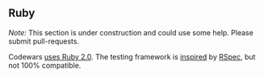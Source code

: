 Ruby
----

*Note:* This section is under construction and could use some help. Please
submit pull-requests.

Codewars [uses Ruby 2.0](http://www.codewars.com/docs/ruby-environment). 
The testing framework is [inspired](http://www.codewars.com/docs/ruby-test-reference)
by [RSpec](http://rspec.info/documentation/), but not 100% compatible.

<!--- this is only a placeholder -->

